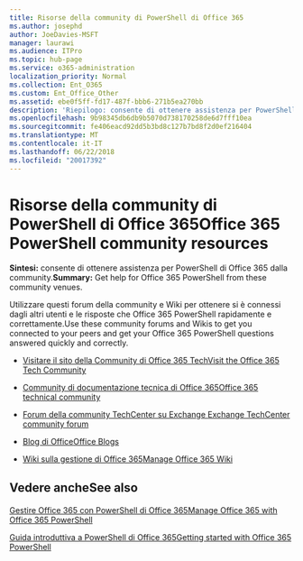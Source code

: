 ```yaml
---
title: Risorse della community di PowerShell di Office 365
ms.author: josephd
author: JoeDavies-MSFT
manager: laurawi
ms.audience: ITPro
ms.topic: hub-page
ms.service: o365-administration
localization_priority: Normal
ms.collection: Ent_O365
ms.custom: Ent_Office_Other
ms.assetid: ebe0f5ff-fd17-487f-bbb6-271b5ea270bb
description: 'Riepilogo: consente di ottenere assistenza per PowerShell di Office 365 dalla community.'
ms.openlocfilehash: 9b98345db6db9b5070d738170258de6d7fff10ea
ms.sourcegitcommit: fe406eacd92dd5b3bd8c127b7bd8f2d0ef216404
ms.translationtype: MT
ms.contentlocale: it-IT
ms.lasthandoff: 06/22/2018
ms.locfileid: "20017392"
---
```

# <a name="office-365-powershell-community-resources"></a><span data-ttu-id="d7e0a-103">Risorse della community di PowerShell di Office 365</span><span class="sxs-lookup"><span data-stu-id="d7e0a-103">Office 365 PowerShell community resources</span></span>

 <span data-ttu-id="d7e0a-104">**Sintesi:** consente di ottenere assistenza per PowerShell di Office 365 dalla community.</span><span class="sxs-lookup"><span data-stu-id="d7e0a-104">**Summary:** Get help for Office 365 PowerShell from these community venues.</span></span>
  
<span data-ttu-id="d7e0a-105">Utilizzare questi forum della community e Wiki per ottenere si è connessi dagli altri utenti e le risposte che Office 365 PowerShell rapidamente e correttamente.</span><span class="sxs-lookup"><span data-stu-id="d7e0a-105">Use these community forums and Wikis to get you connected to your peers and get your Office 365 PowerShell questions answered quickly and correctly.</span></span> 
  
- [<span data-ttu-id="d7e0a-106">Visitare il sito della Community di Office 365 Tech</span><span class="sxs-lookup"><span data-stu-id="d7e0a-106">Visit the Office 365 Tech Community</span></span>](https://techcommunity.microsoft.com/t5/Office-365/ct-p/Office365)
    
- [<span data-ttu-id="d7e0a-107">Community di documentazione tecnica di Office 365</span><span class="sxs-lookup"><span data-stu-id="d7e0a-107">Office 365 technical community</span></span>](https://techcommunity.microsoft.com/t5/Office-365/ct-p/Office365)
    
- [<span data-ttu-id="d7e0a-108">Forum della community TechCenter su Exchange </span><span class="sxs-lookup"><span data-stu-id="d7e0a-108">Exchange TechCenter community forum</span></span>](https://social.technet.microsoft.com/Forums/exchange/en-US/home?forum=exchangesvrgeneral)
    
- [<span data-ttu-id="d7e0a-109">Blog di Office</span><span class="sxs-lookup"><span data-stu-id="d7e0a-109">Office Blogs</span></span>](https://blogs.office.com/)
    
- [<span data-ttu-id="d7e0a-110">Wiki sulla gestione di Office 365</span><span class="sxs-lookup"><span data-stu-id="d7e0a-110">Manage Office 365 Wiki</span></span>](https://community.office365.com/en-us/w/manage/default.aspx)
    
## <a name="see-also"></a><span data-ttu-id="d7e0a-111">Vedere anche</span><span class="sxs-lookup"><span data-stu-id="d7e0a-111">See also</span></span>

#### 

[<span data-ttu-id="d7e0a-112">Gestire Office 365 con PowerShell di Office 365</span><span class="sxs-lookup"><span data-stu-id="d7e0a-112">Manage Office 365 with Office 365 PowerShell</span></span>](manage-office-365-with-office-365-powershell.md)
  
[<span data-ttu-id="d7e0a-113">Guida introduttiva a PowerShell di Office 365</span><span class="sxs-lookup"><span data-stu-id="d7e0a-113">Getting started with Office 365 PowerShell</span></span>](getting-started-with-office-365-powershell.md)

